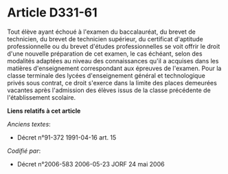 # Article D331-61

Tout élève ayant échoué à l'examen du baccalauréat, du brevet de technicien, du brevet de technicien supérieur, du certificat
d'aptitude professionnelle ou du brevet d'études professionnelles se voit offrir le droit d'une nouvelle préparation de cet
examen, le cas échéant, selon des modalités adaptées au niveau des connaissances qu'il a acquises dans les matières
d'enseignement correspondant aux épreuves de l'examen. Pour la classe terminale des lycées d'enseignement général et
technologique privés sous contrat, ce droit s'exerce dans la limite des places demeurées vacantes après l'admission des
élèves issus de la classe précédente de l'établissement scolaire.

**Liens relatifs à cet article**

_Anciens textes_:

  - Décret n°91-372 1991-04-16 art. 15

_Codifié par_:

  - Décret n°2006-583 2006-05-23 JORF 24 mai 2006
